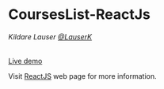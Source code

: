 # CoursesList-ReactJs
###### Kildare Lauser <a href="https://twitter.com/LauserK">@LauserK</a>

<a href="http://ancij.github.io/CoursesList-ReactJs/">Live demo</a>

Visit <a href='https://facebook.github.io/react/' target="_blank">ReactJS</a> web page for more information.
